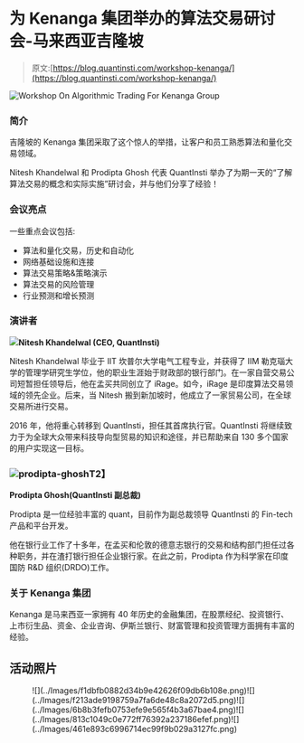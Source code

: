 # 为 Kenanga 集团举办的算法交易研讨会-马来西亚吉隆坡

> 原文:[https://blog.quantinsti.com/workshop-kenanga/](https://blog.quantinsti.com/workshop-kenanga/)

![Workshop On Algorithmic Trading For Kenanga Group](../Images/3812679c58f8cda156cf89070bffc151.png)

### **简介**

吉隆坡的 Kenanga 集团采取了这个惊人的举措，让客户和员工熟悉算法和量化交易领域。

Nitesh Khandelwal 和 Prodipta Ghosh 代表 QuantInsti 举办了为期一天的“了解算法交易的概念和实际实施”研讨会，并与他们分享了经验！

### **会议亮点**

一些重点会议包括:

*   算法和量化交易，历史和自动化
*   网络基础设施和连接
*   算法交易策略&策略演示
*   算法交易的风险管理
*   行业预测和增长预测

### **演讲者**

![](../Images/0499f1f7dc7c6eb691120f35289583ac.png)**Nitesh Khandelwal (CEO, QuantInsti)**

Nitesh Khandelwal 毕业于 IIT 坎普尔大学电气工程专业，并获得了 IIM 勒克瑙大学的管理学研究生学位，他的职业生涯始于财政部的银行部门。在一家自营交易公司短暂担任领导后，他在孟买共同创立了 iRage。如今，iRage 是印度算法交易领域的领先企业。后来，当 Nitesh 搬到新加坡时，他成立了一家贸易公司，在全球交易所进行交易。

2016 年，他将重心转移到 QuantInsti，担任其首席执行官。QuantInsti 将继续致力于为全球大众带来科技导向型贸易的知识和途径，并已帮助来自 130 多个国家的用户实现这一目标。

### **![prodipta-ghosh](../Images/ec31db39ffef630db64cc92fa4eb7f1c.png)T2】**

**Prodipta Ghosh(QuantInsti 副总裁)**

Prodipta 是一位经验丰富的 quant，目前作为副总裁领导 QuantInsti 的 Fin-tech 产品和平台开发。

他在银行业工作了十多年，在孟买和伦敦的德意志银行的交易和结构部门担任过各种职务，并在渣打银行担任企业银行家。在此之前，Prodipta 作为科学家在印度国防 R&D 组织(DRDO)工作。

### **关于 Kenanga 集团**

Kenanga 是马来西亚一家拥有 40 年历史的金融集团，在股票经纪、投资银行、上市衍生品、资金、企业咨询、伊斯兰银行、财富管理和投资管理方面拥有丰富的经验。

## **活动照片**

<figure class="kg-card kg-gallery-card kg-width-wide">![](../Images/f1dbfb0882d34b9e42626f09db6b108e.png)![](../Images/f213ade9198759a7fa6de48c8a2072d5.png)![](../Images/6b8b3fefb0753efe9e565f4b3a67bae4.png)![](../Images/813c1049c0e772ff76392a237186efef.png)![](../Images/461e893c6996714ec99f9b029a3127fc.png)</figure>